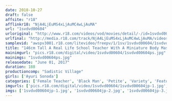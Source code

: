 ```yaml
---
date: 2018-10-27
draft: false
affsite: "r18"
afflinkr18: "NjA4LjEuMS4xLjAuMC4wLjAuMA"
url: "1svdvd00604"
urloriginal: "http://www.r18.com/videos/vod/movies/detail/-/id=1svdvd00604"
urlfinal: "http://media.r18.com/track/NjA4LjEuMS4xLjAuMC4wLjAuMA/videos/vod/movies/detail/-/id=1svdvd00604"
samplevid: "awspv3001.r18.com/litevideo/freepv/1/1sv/1svdvd00604/1svdvd00604_dmb_w.mp4"
title: "146cm Tall A Real Life School Teacher With A Miniature Body Massive Cum Drinking With Her Students In A Punked Sex Session! And Watch As She Gets A 23.9cm Long Black Dick In A Forced Educational Seminar Ayuri Sonoda"
mainimgurl: "pics.r18.com/digital/video/1svdvd00604/1svdvd00604ps.jpg"
mainimgs: "1svdvd00604ps.jpg"
releasedate: "June 01, 2017"
duration: 188
productioncomp: "Sadistic Village"
girls: ['Ayuri Sonoda']
categories: ['Female Teacher', 'Black Man', 'Petite', 'Variety', 'Featured Actress', 'Hi-Def']
imgurls: ['pics.r18.com/digital/video/1svdvd00604/1svdvd00604jp-1.jpg', 'pics.r18.com/digital/video/1svdvd00604/1svdvd00604jp-2.jpg', 'pics.r18.com/digital/video/1svdvd00604/1svdvd00604jp-3.jpg', 'pics.r18.com/digital/video/1svdvd00604/1svdvd00604jp-4.jpg', 'pics.r18.com/digital/video/1svdvd00604/1svdvd00604jp-5.jpg', 'pics.r18.com/digital/video/1svdvd00604/1svdvd00604jp-6.jpg', 'pics.r18.com/digital/video/1svdvd00604/1svdvd00604jp-7.jpg', 'pics.r18.com/digital/video/1svdvd00604/1svdvd00604jp-8.jpg', 'pics.r18.com/digital/video/1svdvd00604/1svdvd00604jp-9.jpg', 'pics.r18.com/digital/video/1svdvd00604/1svdvd00604jp-10.jpg', 'pics.r18.com/digital/video/1svdvd00604/1svdvd00604jp-11.jpg', 'pics.r18.com/digital/video/1svdvd00604/1svdvd00604jp-12.jpg', 'pics.r18.com/digital/video/1svdvd00604/1svdvd00604jp-13.jpg', 'pics.r18.com/digital/video/1svdvd00604/1svdvd00604jp-14.jpg', 'pics.r18.com/digital/video/1svdvd00604/1svdvd00604jp-15.jpg', 'pics.r18.com/digital/video/1svdvd00604/1svdvd00604jp-16.jpg', 'pics.r18.com/digital/video/1svdvd00604/1svdvd00604jp-17.jpg', 'pics.r18.com/digital/video/1svdvd00604/1svdvd00604jp-18.jpg', 'pics.r18.com/digital/video/1svdvd00604/1svdvd00604jp-19.jpg', 'pics.r18.com/digital/video/1svdvd00604/1svdvd00604jp-20.jpg']
imgs: ['1svdvd00604jp-1.jpg', '1svdvd00604jp-2.jpg', '1svdvd00604jp-3.jpg', '1svdvd00604jp-4.jpg', '1svdvd00604jp-5.jpg', '1svdvd00604jp-6.jpg', '1svdvd00604jp-7.jpg', '1svdvd00604jp-8.jpg', '1svdvd00604jp-9.jpg', '1svdvd00604jp-10.jpg', '1svdvd00604jp-11.jpg', '1svdvd00604jp-12.jpg', '1svdvd00604jp-13.jpg', '1svdvd00604jp-14.jpg', '1svdvd00604jp-15.jpg', '1svdvd00604jp-16.jpg', '1svdvd00604jp-17.jpg', '1svdvd00604jp-18.jpg', '1svdvd00604jp-19.jpg', '1svdvd00604jp-20.jpg']
---
```

